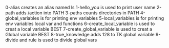 0-alias creates an alias named ls
1-hello_you is used to print user name
2-path adds /action into PATH
3-paths counts directories in PATH
4-global_variables is for printing env variables
5-local_variables is for printing env variables local var and functions
6-create_local_variable is used to creat a local variable BEST
7-create_global_variable is used to creat a Global variable BEST
8-true_knowledge adds 128 to TK global variable
9-divide and rule is used to divide global vars

